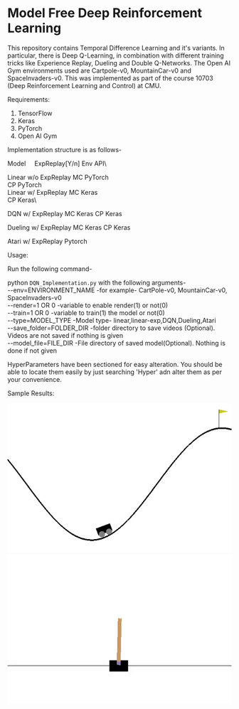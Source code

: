 # Model Free Deep Reinforcement Learning

This repository contains Temporal Difference Learning and it's variants. In particular, there is Deep Q-Learning, in combination with different training tricks like Experience Replay, Dueling and Double Q-Networks. The Open AI Gym environments used are Cartpole-v0, MountainCar-v0 and SpaceInvaders-v0. This was implemented as part of the course 10703 (Deep Reinforcement Learning and Control) at CMU.

Requirements:

1. TensorFlow
2. Keras
3. PyTorch
4. Open AI Gym

Implementation structure is as follows-

Model &nbsp; &nbsp; ExpReplay[Y/n]    Env    API\

Linear    w/o ExpReplay    MC    PyTorch\
                           CP    PyTorch\
Linear    w/ ExpReplay     MC    Keras\
                           CP    Keras\

DQN 	w/ ExpReplay	MC		Keras
					        	CP 		Keras

Dueling w/ ExpReplay	MC		Keras
						          CP 		Keras

Atari	w/ ExpReplay 			Pytorch

Usage:

Run the following command-

python `DQN_Implementation.py` with the following arguments-\
	--env=ENVIRONMENT_NAME    -for example- CartPole-v0, MountainCar-v0, SpaceInvaders-v0 \
	--render=1 OR 0 		-variable to enable render(1) or not(0) \
	--train=1 OR 0			-variable to train(1) the model or not(0) \
	--type=MODEL_TYPE		-Model type- linear,linear-exp,DQN,Dueling,Atari \
	--save_folder=FOLDER_DIR	-folder directory to save videos (Optional). Videos are not saved if nothing is given\
	--model_file=FILE_DIR		-File directory of saved model(Optional). Nothing is done if not given
 

HyperParameters have been sectioned for easy alteration. You should be able to locate them easily by just searching 'Hyper' adn alter them as per your convenience.

Sample Results:

![Alt Text](results/mc.gif)
![Alt Text](results/cp.gif)


